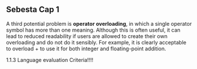 ## Sebesta Cap 1

A third potential problem is **operator overloading**, in which a single operator symbol has more than one meaning. Although this is often useful, it can lead to reduced readability if users are allowed to create their own overloading and do not do it sensibly. For example, it is clearly acceptable to overload + to use it for both integer and floating-point addition.

1.1.3 Language evaluation Criteria!!!!


